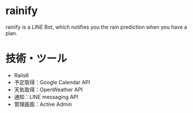 # rainify

rainify is a LINE Bot, which notifies you the rain prediction when you have a plan.

# 技術・ツール

- Rails6
- 予定取得：Google Calendar API
- 天気取得：OpenWeather API
- 通知：LINE messaging API
- 管理画面：Active Admin


